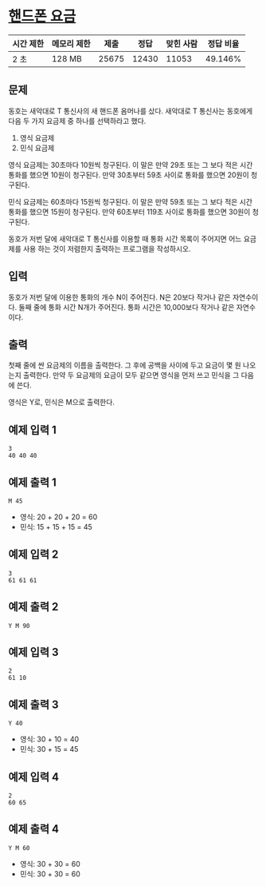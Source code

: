 # [핸드폰 요금](https://www.acmicpc.net/problem/1267)

| 시간 제한 | 메모리 제한 | 제출 | 정답 | 맞힌 사람 | 정답 비율 |
| --- | --- | --- | --- | --- | --- |
| 2 초 | 128 MB | 25675 | 12430 | 11053 | 49.146% |

## 문제

동호는 새악대로 T 통신사의 새 핸드폰 옴머나를 샀다. 새악대로 T 통신사는 동호에게 다음 두 가지 요금제 중 하나를 선택하라고 했다.

1. 영식 요금제
2. 민식 요금제

영식 요금제는 30초마다 10원씩 청구된다. 이 말은 만약 29초 또는 그 보다 적은 시간 통화를 했으면 10원이 청구된다. 만약 30초부터 59초 사이로 통화를 했으면 20원이 청구된다.

민식 요금제는 60초마다 15원씩 청구된다. 이 말은 만약 59초 또는 그 보다 적은 시간 통화를 했으면 15원이 청구된다. 만약 60초부터 119초 사이로 통화를 했으면 30원이 청구된다.

동호가 저번 달에 새악대로 T 통신사를 이용할 때 통화 시간 목록이 주어지면 어느 요금제를 사용 하는 것이 저렴한지 출력하는 프로그램을 작성하시오.

## 입력

동호가 저번 달에 이용한 통화의 개수 N이 주어진다. N은 20보다 작거나 같은 자연수이다. 둘째 줄에 통화 시간 N개가 주어진다. 통화 시간은 10,000보다 작거나 같은 자연수이다.

## 출력

첫째 줄에 싼 요금제의 이름을 출력한다. 그 후에 공백을 사이에 두고 요금이 몇 원 나오는지 출력한다. 만약 두 요금제의 요금이 모두 같으면 영식을 먼저 쓰고 민식을 그 다음에 쓴다.

영식은 Y로, 민식은 M으로 출력한다.

## 예제 입력 1

```
3
40 40 40

```

## 예제 출력 1

```
M 45

```

- 영식: 20 + 20 + 20 = 60
- 민식: 15 + 15 + 15 = 45

## 예제 입력 2

```
3
61 61 61

```

## 예제 출력 2

```
Y M 90

```

## 예제 입력 3

```
2
61 10

```

## 예제 출력 3

```
Y 40

```

- 영식: 30 + 10 = 40
- 민식: 30 + 15 = 45

## 예제 입력 4

```
2
60 65

```

## 예제 출력 4

```
Y M 60

```

- 영식: 30 + 30 = 60
- 민식: 30 + 30 = 60

